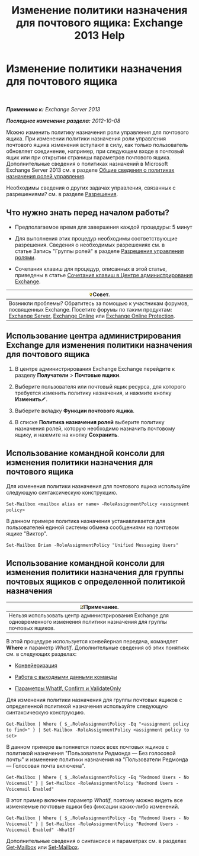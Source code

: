 ﻿---
title: 'Изменение политики назначения для почтового ящика: Exchange 2013 Help'
TOCTitle: Изменение политики назначения для почтового ящика
ms:assetid: 011690a5-233a-4c03-8842-92276f899a89
ms:mtpsurl: https://technet.microsoft.com/ru-ru/library/Dd638076(v=EXCHG.150)
ms:contentKeyID: 50487346
ms.date: 04/30/2018
mtps_version: v=EXCHG.150
ms.translationtype: HT
---

# Изменение политики назначения для почтового ящика

 

_**Применимо к:** Exchange Server 2013_

_**Последнее изменение раздела:** 2012-10-08_

Можно изменить политику назначения роли управления для почтового ящика. При изменении политики назначения роли управления почтового ящика изменения вступают в силу, как только пользователь обновляет соединение, например, при следующем входе в почтовый ящик или при открытии страницы параметров почтового ящика. Дополнительные сведения о политиках назначений в Microsoft Exchange Server 2013 см. в разделе [Общие сведения о политиках назначения ролей управления](understanding-management-role-assignment-policies-exchange-2013-help.md).

Необходимы сведения о других задачах управления, связанных с разрешениями? см. в разделе [Разрешения](permissions-exchange-2013-help.md).

## Что нужно знать перед началом работы?

  - Предполагаемое время для завершения каждой процедуры: 5 минут

  - Для выполнения этих процедур необходимы соответствующие разрешения. Сведения о необходимых разрешениях см. в статье Запись "Группы ролей" в разделе [Разрешения управления ролями](role-management-permissions-exchange-2013-help.md).

  - Сочетания клавиш для процедур, описанных в этой статье, приведены в статье [Сочетания клавиш в Центре администрирования Exchange](keyboard-shortcuts-in-the-exchange-admin-center-exchange-online-protection-help.md).

<table>
<thead>
<tr class="header">
<th><img src="images/Bb124558.tip(EXCHG.150).gif" title="Совет" alt="Совет" />Совет.</th>
</tr>
</thead>
<tbody>
<tr class="odd">
<td>Возникли проблемы? Обратитесь за помощью к участникам форумов, посвященных Exchange. Посетите форумы по таким продуктам: <a href="https://go.microsoft.com/fwlink/p/?linkid=60612">Exchange Server</a>, <a href="https://go.microsoft.com/fwlink/p/?linkid=267542">Exchange Online</a> или <a href="https://go.microsoft.com/fwlink/p/?linkid=285351">Exchange Online Protection</a>.</td>
</tr>
</tbody>
</table>


## Использование центра администрирования Exchange для изменения политики назначения для почтового ящика

1.  В центре администрирования Exchange Exchange перейдите к разделу **Получатели** \> **Почтовые ящики**.

2.  Выберите пользователя или почтовый ящик ресурса, для которого требуется изменить политику назначения, и нажмите кнопку **Изменить**![Значок редактирования](images/Bb124582.6f53ccb2-1f13-4c02-bea0-30690e6ea71d(EXCHG.150).gif "Значок редактирования").

3.  Выберите вкладку **Функции почтового ящика**.

4.  В списке **Политика назначения ролей** выберите политику назначения ролей, которую необходимо назначить почтовому ящику, и нажмите на кнопку **Сохранить**.

## Использование командной консоли для изменения политики назначения для почтового ящика

Для изменения политики назначения для почтового ящика используйте следующую синтаксическую конструкцию.

    Set-Mailbox <mailbox alias or name> -RoleAssignmentPolicy <assignment policy>

В данном примере политика назначения устанавливается для пользователей единой системы обмена сообщениями на почтовом ящике "Виктор".

    Set-Mailbox Brian -RoleAssignmentPolicy "Unified Messaging Users"

## Использование командной консоли для изменения политики назначения для группы почтовых ящиков с определенной политикой назначения

<table>
<thead>
<tr class="header">
<th><img src="images/JJ126620.note(EXCHG.150).gif" title="Примечание" alt="Примечание" />Примечание.</th>
</tr>
</thead>
<tbody>
<tr class="odd">
<td>Нельзя использовать центр администрирования Exchange для одновременного изменения политики назначения для группы почтовых ящиков.</td>
</tr>
</tbody>
</table>


В этой процедуре используется конвейерная передача, командлет **Where** и параметр *WhatIf*. Дополнительные сведения об этих понятиях см. в следующих разделах:

  - [Конвейеризация](https://technet.microsoft.com/ru-ru/library/aa998260\(v=exchg.150\))

  - [Работа с выходными данными команды](working-with-command-output-exchange-2013-help.md)

  - [Параметры WhatIf, Confirm и ValidateOnly](whatif-confirm-and-validateonly-switches-exchange-2013-help.md)

Для изменения политики назначения для группы почтовых ящиков с определенной политикой назначения используйте следующую синтаксическую конструкцию.

    Get-Mailbox | Where { $_.RoleAssignmentPolicy -Eq "<assignment policy to find>" } | Set-Mailbox -RoleAssignmentPolicy <assignment policy to set>

В данном примере выполняется поиск всех почтовых ящиков с политикой назначения "Пользователи Редмонда — Без голосовой почты" и изменение политики назначения на "Пользователи Редмонда — Голосовая почта включена".

    Get-Mailbox | Where { $_.RoleAssignmentPolicy -Eq "Redmond Users - No Voicemail" } | Set-Mailbox -RoleAssignmentPolicy "Redmond Users - Voicemail Enabled"

В этот пример включен параметр *WhatIf*, поэтому можно видеть все изменяемые почтовые ящики без фиксации каких-либо изменений.

    Get-Mailbox | Where { $_.RoleAssignmentPolicy -Eq "Redmond Users - No Voicemail" } | Set-Mailbox -RoleAssignmentPolicy "Redmond Users - Voicemail Enabled" -WhatIf

Дополнительные сведения о синтаксисе и параметрах см. в разделах [Get-Mailbox](https://technet.microsoft.com/ru-ru/library/bb123685\(v=exchg.150\)) или [Set-Mailbox](https://technet.microsoft.com/ru-ru/library/bb123981\(v=exchg.150\)).

